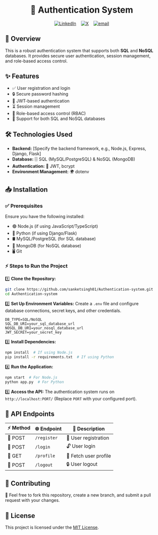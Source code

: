 <h1 align="center">  🔐 Authentication System </h1>

<div align="center">

[![LinkedIn](https://img.shields.io/badge/@Sanket_singh-%230077B5.svg?logo=linkedin&logoColor=white)](https://linkedin.com/in/sanket-singh-5359732b8) &nbsp;&nbsp; [![X](https://img.shields.io/badge/@SanketS89137690-black.svg?logo=X&logoColor=white)](https://x.com/@SanketS89137690) &nbsp;&nbsp; [![email](https://img.shields.io/badge/vt118452@gmail.com-D14836?logo=gmail&logoColor=white)](mailto:vt118452@gmail.com)

</div>

## 🚀 Overview

This is a robust authentication system that supports both **SQL** and **NoSQL** databases. It provides secure user authentication, session management, and role-based access control.

## ✨ Features

- ✅ User registration and login
- 🔒 Secure password hashing
- 🔑 JWT-based authentication
- ⏳ Session management
- 👥 Role-based access control (RBAC)
- 📀 Support for both SQL and NoSQL databases

## 🛠️ Technologies Used

- **Backend:** [Specify the backend framework, e.g., Node.js, Express, Django, Flask]
- **Database:** 🗄️ SQL (MySQL/PostgreSQL) & NoSQL (MongoDB)
- **Authentication:** 🔑 JWT, bcrypt
- **Environment Management:** 🌍 dotenv

## 📥 Installation

### ✅ Prerequisites

Ensure you have the following installed:

- 🟢 Node.js (if using JavaScript/TypeScript)
- 🐍 Python (if using Django/Flask)
- 🛢️ MySQL/PostgreSQL (for SQL database)
- 🍃 MongoDB (for NoSQL database)
- 🖥️ Git

### ⚡ Steps to Run the Project

1️⃣ **Clone the Repository:**

```sh
git clone https://github.com/sanketsingh01/Authentication-system.git
cd Authentication-system
```

2️⃣ **Set Up Environment Variables:** Create a `.env` file and configure database connections, secret keys, and other credentials.

```env
DB_TYPE=SQL/NoSQL
SQL_DB_URI=your_sql_database_url
NOSQL_DB_URI=your_nosql_database_url
JWT_SECRET=your_secret_key
```

3️⃣ **Install Dependencies:**

```sh
npm install  # If using Node.js
pip install -r requirements.txt  # If using Python
```

4️⃣ **Run the Application:**

```sh
npm start  # For Node.js
python app.py  # For Python
```

5️⃣ **Access the API:** The authentication system runs on `http://localhost:PORT/` (Replace `PORT` with your configured port).

## 🔗 API Endpoints

<div align="center">

| ⚡ Method | 🌐 Endpoint | 📝 Description        |
| --------- | ----------- | --------------------- |
| 📨 POST   | `/register` | 📝 User registration  |
| 🔑 POST   | `/login`    | 🔓 User login         |
| 👤 GET    | `/profile`  | 📄 Fetch user profile |
| 🚪 POST   | `/logout`   | 🔒 User logout        |

</div>

## 🤝 Contributing

🎯 Feel free to fork this repository, create a new branch, and submit a pull request with your changes.

## 📜 License

This project is licensed under the [MIT License](LICENSE).
